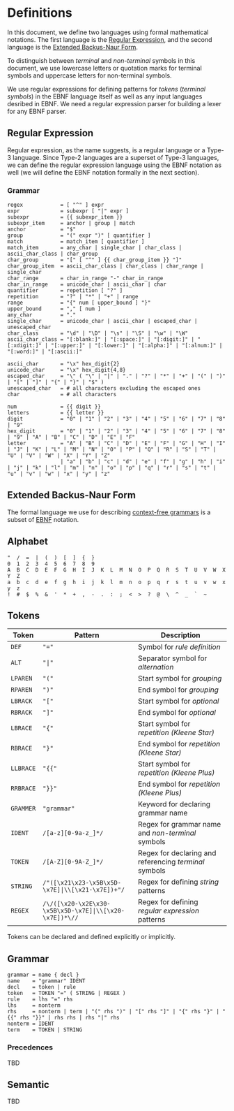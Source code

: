 # Definitions

In this document, we define two languages using formal mathematical notations.
The first language is the [Regular Expression](https://en.wikipedia.org/wiki/Regular_expression),
and the second language is the [Extended Backus-Naur Form](https://en.wikipedia.org/wiki/Extended_Backus%E2%80%93Naur_form).

To distinguish between *terminal* and *non-terminal* symbols in this document,
we use lowercase letters or quotation marks for terminal symbols and uppercase letters for non-terminal symbols.

We use regular expressions for defining patterns for *tokens* (*terminal symbols*)
in the EBNF language itself as well as any input languages desribed in EBNF.
We need a regular expression parser for building a lexer for any EBNF parser.

## Regular Expression

Regular expression, as the name suggests, is a regular language or a Type-3 language.
Since Type-2 languages are a superset of Type-3 languages,
we can define the regular expression language using the EBNF notation as well
(we will define the EBNF notation formally in the next section).

### Grammar

```
regex            = [ "^" ] expr
expr             = subexpr [ "|" expr ]
subexpr          = {{ subexpr_item }}
subexpr_item     = anchor | group | match
anchor           = "$"
group            = "(" expr ")" [ quantifier ]
match            = match_item [ quantifier ]
match_item       = any_char | single_char | char_class | ascii_char_class | char_group
char_group       = "[" [ "^" ] {{ char_group_item }} "]"
char_group_item  = ascii_char_class | char_class | char_range | single_char
char_range       = char_in_range "-" char_in_range
char_in_range    = unicode_char | ascii_char | char
quantifier       = repetition [ "?" ]
repetition       = "?" | "*" | "+" | range
range            = "{" num [ upper_bound ] "}"
upper_bound      = "," [ num ]
any_char         = "."
single_char      = unicode_char | ascii_char | escaped_char | unescaped_char
char_class       = "\d" | "\D" | "\s" | "\S" | "\w" | "\W"
ascii_char_class = "[:blank:]" | "[:space:]" | "[:digit:]" | "[:xdigit:]" | "[:upper:]" | "[:lower:]" | "[:alpha:]" | "[:alnum:]" | "[:word:]" | "[:ascii:]"

ascii_char       = "\x" hex_digit{2}
unicode_char     = "\x" hex_digit{4,8}
escaped_char     = "\" ( "\" | "|" | "." | "?" | "*" | "+" | "(" | ")" | "[" | "]" | "{" | "}" | "$" )
unescaped_char   = # all characters excluding the escaped ones
char             = # all characters

num              = {{ digit }}
letters          = {{ letter }}
digit            = "0" | "1" | "2" | "3" | "4" | "5" | "6" | "7" | "8" | "9"
hex_digit        = "0" | "1" | "2" | "3" | "4" | "5" | "6" | "7" | "8" | "9" | "A" | "B" | "C" | "D" | "E" | "F"
letter           = "A" | "B" | "C" | "D" | "E" | "F" | "G" | "H" | "I" | "J" | "K" | "L" | "M" | "N" | "O" | "P" | "Q" | "R" | "S" | "T" | "U" | "V" | "W" | "X" | "Y" | "Z"
                 | "a" | "b" | "c" | "d" | "e" | "f" | "g" | "h" | "i" | "j" | "k" | "l" | "m" | "n" | "o" | "p" | "q" | "r" | "s" | "t" | "u" | "v" | "w" | "x" | "y" | "z"
```

## Extended Backus-Naur Form

The formal language we use for describing [context-free grammars](https://en.wikipedia.org/wiki/Context-free_grammar)
is a subset of [EBNF](https://en.wikipedia.org/wiki/Extended_Backus%E2%80%93Naur_form) notation.

## Alphabet

```
"  /  =  |  (  )  [  ]  {  }
0  1  2  3  4  5  6  7  8  9
A  B  C  D  E  F  G  H  I  J  K  L  M  N  O  P  Q  R  S  T  U  V  W  X  Y  Z
a  b  c  d  e  f  g  h  i  j  k  l  m  n  o  p  q  r  s  t  u  v  w  x  y  z
!  #  $  %  &  '  *  +  ,  -  .  :  ;  <  >  ?  @  \  ^  _  `  ~
```

## Tokens

| **Token** | **Pattern** | **Description**|
|-----------|-------------|----------------|
| `DEF`     | `"="`  | Symbol for *rule definition* |
| `ALT`     | `"\|"` | Separator symbol for *alternation* |
| `LPAREN`  | `"("`  | Start symbol for *grouping* |
| `RPAREN`  | `")"`  | End symbol for *grouping* |
| `LBRACK`  | `"["`  | Start symbol for *optional* |
| `RBRACK`  | `"]"`  | End symbol for *optional* |
| `LBRACE`  | `"{"`  | Start symbol for *repetition (Kleene Star)* |
| `RBRACE`  | `"}"`  | End symbol for *repetition (Kleene Star)* |
| `LLBRACE` | `"{{"` | Start symbol for *repetition (Kleene Plus)* |
| `RRBRACE` | `"}}"` | End symbol for *repetition (Kleene Plus)* |
| `GRAMMER` | `"grammar"` | Keyword for declaring grammar name |
| `IDENT`   | `/[a-z][0-9a-z_]*/` | Regex for grammar name and *non-terminal* symbols |
| `TOKEN`   | `/[A-Z][0-9A-Z_]*/` | Regex for declaring and referencing *terminal* symbols |
| `STRING`  | `/"([\x21\x23-\x5B\x5D-\x7E]\|\\[\x21-\x7E])+"/` | Regex for defining *string* patterns |
| `REGEX`   | `/\/([\x20-\x2E\x30-\x5B\x5D-\x7E]\|\\[\x20-\x7E])*\//` | Regex for defining *regular expression* patterns |

Tokens can be declared and defined explicitly or implicitly.

## Grammar

```
grammar = name { decl }
name    = "grammar" IDENT
decl    = token | rule
token   = TOKEN "=" ( STRING | REGEX )
rule    = lhs "=" rhs
lhs     = nonterm
rhs     = nonterm | term | "(" rhs ")" | "[" rhs "]" | "{" rhs "}" | "{{" rhs "}}" | rhs rhs | rhs "|" rhs
nonterm = IDENT
term    = TOKEN | STRING
```

### Precedences

TBD

## Semantic

TBD
